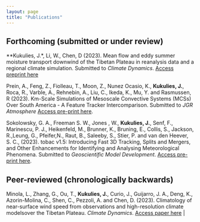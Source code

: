 ```yaml
---
layout: page
title: "Publications"
---
```


<style>
td, th {
   border: none!important;
   }
   </style>


## Forthcoming (submitted or under review) 

**Kukulies, J.*, Li, W., Chen, D (2023). Mean flow and eddy summer moisture transport downwind of the Tibetan Plateau in reanalysis data and a regional climate simulation. Submitted to *Climate Dynamics*. [Access preprint here]()


Prein, A., Feng, Z., Fiolleau, T., Moon, Z., Nunez Ocasio, K., **Kukulies, J.**, Roca, R., Varble, A., Rehnebin, A., Liu, C., Ikeda, K., Mu, Y. and Rasmussen, R (2023). Km-Scale Simulations of Mesoscale Convective Systems (MCSs) Over South America - A Feature Tracker Intercomparison. Submitted to *JGR Atmosphere* [Access pre-print here](https://essopenarchive.org/users/489196/articles/673630-km-scale-simulations-of-mesoscale-convective-systems-mcss-over-south-america-a-feature-tracker-intercomparison).

Sokolowsky, G. A., Freeman S. W., Jones , W., **Kukulies, J.**, Senf, F., Marinescu, P. J., Heikenfeld, M., Brunner, K., Bruning, E., Collis, S., Jackson, R.,Leung, G., Pfeifer,N., Raut, B., Saleeby, S., Stier, P.  and van den Heever, S. C., (2023). tobac v1.5: Introducing Fast 3D Tracking, Splits and Mergers, and Other Enhancements for Identifying and Analysing Meteorological Phenomena. Submitted to *Geoscientific Model Development*. [Access pre-print here](https://egusphere.copernicus.org/preprints/2023/egusphere-2023-1722/). 


## Peer-reviewed (chronologically backwards)

Minola, L., Zhang, G., Ou, T., **Kukulies, J.**, Curio, J., Guijarro, J. A., Deng, K., Azorin-Molina, C.,  Shen, C., Pezzoli, A. and Chen, D. (2023). Climatology of near-surface wind speed from observations and high-resolution climate modelsover the Tibetan Plateau. *Climate Dynamics*. [Access paper here](https://link.springer.com/article/10.1007/s00382-023-06931-3#Sec16) | <span class="__dimensions_badge_embed__" data-doi="10.1007/s00382-023-06931-3" data-style="small_circle"></span><script async src="https://badge.dimensions.ai/badge.js" charset="utf-8"></script


Freeman, S. W., Brunner, K., Jones, W. K., **Kukulies, J.**, Senf, F., Stier, P. and van den Heever, S. C., (2023). Advancing our Understanding of Cloud Processes and Their Role in the Earth System through Cloud Object Tracking. *Bulletin of the AMS*. [Access paper here](https://journals.ametsoc.org/view/journals/bams/aop/BAMS-D-23-0204.1/BAMS-D-23-0204.1.xml?tab_body=fulltext-display) | <span class="__dimensions_badge_embed__" data-doi="10.1175/BAMS-D-23-0204.1" data-style="small_circle"></span><script async src="https://badge.dimensions.ai/badge.js" charset="utf-8"></script


**Kukulies, J**, Prein, A.,  Curio, J. and Chen, D. (2023). Kilometer-scale multi-model and multi-physics ensemble simulations of a mesoscale convective system in the lee of the Tibetan Plateau: Implications for climate simulations. *Journal of Climate*. [Access paper here](https://journals.ametsoc.org/view/journals/clim/aop/JCLI-D-22-0240.1/JCLI-D-22-0240.1.xml?tab_body=abstract-display) | <span class="__dimensions_badge_embed__" data-doi="10.1175/JCLI-D-22-0240.1" data-style="small_circle"></span><script async src="https://badge.dimensions.ai/badge.js" charset="utf-8"></script


**Kukulies, J**, Lai, H.,  Curio, J., Feng, Z., Lin, C., Li, P., Sugimoto, S., Ou, T. and Chen, D. (2023). Mesoscale convective systems in the Third Pole region: Characteristics, Mechanisms and Impact on precipitation. *Frontiers in Earth Science*. [Access paper here](https://www.frontiersin.org/articles/10.3389/feart.2023.1143380/full) | <span class="__dimensions_badge_embed__" data-doi="10.3389/feart.2023.1143380" data-style="small_circle"></span><script async src="https://badge.dimensions.ai/badge.js" charset="utf-8"></script 

Ou, T., Chen, D., Tang, J., Lin, C., Wang X., **Kukulies, J.** and Lai, H. (2023). Wet bias of summer precipitation in the northwestern Tibetan Plateau in ERA5 is linked to weakened lower-level southerly wind over the plateau. *Climate Dynamics*, 1-15. [ Access paper here](https://link.springer.com/article/10.1007/s00382-023-06672-3) | <span class="__dimensions_badge_embed__" data-doi="10.1007/s00382-023-06672-3" data-style="small_circle"></span><script async src="https://badge.dimensions.ai/badge.js" charset="utf-8"></script


Prein, A. F., Ban, N., Ou, T., Tang, J., Sakaguchi, K., Collier, E., Jayanarayanan, S., Sobolowski, S., Li, L., Chen, X., Zhou, X., Lai, H., Sugimoto, S., Zhou, L., Hasson, S., Ekstrom, M., Pothapakula, P., Ahrens, B., Stuart, R., Steen-Larsen, H. C., Leung, R. Belusic, D., **Kukulies, J.** , Curio, J. and Chen, D. (2022). Towards Ensemble-Based Kilometer-Scale Climate Simulations over the Third Pole region. *Climate Dynamics*, 1-27. [ Access paper here](https://link.springer.com/article/10.1007/s00382-022-06543-3) | <span class="__dimensions_badge_embed__" data-doi="10.1007/s00382-022-06543-3" data-style="small_circle"></span><script async src="https://badge.dimensions.ai/badge.js" charset="utf-8"></script


**Kukulies, J.**, Chen, D. and Curio, J. (2021). The Role of Mesoscale Convective Systems in Precipitation in the Tibetan Plateau Region. *Journal of Geophysical Research: Atmospheres*, 126(23), e2021JD035279. [ Access paper here](https://agupubs.onlinelibrary.wiley.com/doi/full/10.1029/2021JD035279) | <span class="__dimensions_badge_embed__" data-doi="10.1029/2021JD035279" data-style="small_circle"></span><script async src="https://badge.dimensions.ai/badge.js" charset="utf-8"></script
            

Zhang, X., Yin, Y., **Kukulies, J.**, Li, Y., Kuang, X., He, C., and Chen, J. (2021). Revisiting Lightning Activity and Parameterization Using Geostationary Satellite Observations. *Remote Sensing*, 13(19). [ Access paper here](https://www.mdpi.com/2072-4292/13/19/3866) | <span class="__dimensions_badge_embed__" data-doi="10.3390/rs13193866" data-style="small_circle"></span><script async src="https://badge.dimensions.ai/badge.js" charset="utf-8"></script


Lai, H. W., Chen, H. W., **Kukulies, J.**, Ou, T. and Chen, D. (2020). Regionalization of seasonal precipitation over the Tibetan Plateau and associated large-scale atmospheric systems. *Journal of Climate*, 1-45. [ Access paper here](https://journals.ametsoc.org/view/journals/clim/34/7/JCLI-D-20-0521.1.xml) | <span class="__dimensions_badge_embed__" data-doi="10.1175/JCLI-D-20-0521.1" data-style="small_circle"></span><script async src="https://badge.dimensions.ai/badge.js" charset="utf-8"></script


**Kukulies, J.**, Chen, D. and Wang, M. (2020). Temporal and spatial variations of convection and precipitation over the Tibetan Plateau based on recent satellite observations. Part II: Precipitation climatology derived from GPM. *International Journal of Climatology*. [ Access paper here](https://rmets.onlinelibrary.wiley.com/doi/full/10.1002/joc.6493) | <span class="__dimensions_badge_embed__" data-doi="10.1002/joc.6493" data-style="small_circle"></span><script async src="https://badge.dimensions.ai/badge.js" charset="utf-8"></script


**Kukulies, J.**, Chen, D. and Wang, M. (2019). Temporal and spatial variations of convection and precipitation over the Tibetan Plateau based on recent satellite observations.Part I: Cloud climatology derived from CloudSat and CALIPSO. *International Journal of Climatology*. [ Access paper here](https://rmets.onlinelibrary.wiley.com/doi/full/10.1002/joc.6162) | <span class="__dimensions_badge_embed__" data-doi="10.1002/joc.6162" data-style="small_circle"></span><script async src="https://badge.dimensions.ai/badge.js" charset="utf-8"></script
